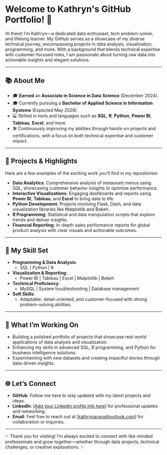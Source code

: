 # Welcome to Kathryn's GitHub Portfolio! 👋

Hi there! I’m Kathryn—a dedicated data enthusiast, tech problem-solver, and lifelong learner. My GitHub serves as a showcase of my diverse technical journey, encompassing projects in data analysis, visualization, programming, and more. With a background that blends technical expertise with customer-focused roles, I am passionate about turning raw data into actionable insights and elegant solutions.

---

## 📚 **About Me**
- 🎓 **Earned** an **Associate in Science in Data Science** (December 2024).
- 🎓 Currently pursuing a **Bachelor of Applied Science in Information Systems** (Expected May 2026).
- 💻 Skilled in tools and languages such as **SQL**, **R**, **Python**, **Power BI**, **Tableau**, **Excel**, and more.
- 🛠 Continuously improving my abilities through hands-on projects and certifications, with a focus on both technical expertise and customer impact.

---

## 💼 **Projects & Highlights**
Here are a few examples of the exciting work you'll find in my repositories:
- **Data Analytics**: Comprehensive analysis of restaurant menus using SQL, showcasing customer behavior insights to optimize performance.
- **Interactive Visualizations**: Engaging dashboards and reports using **Power BI**, **Tableau**, and **Excel** to bring data to life.
- **Python Development**: Projects involving Flask, Dash, and data visualization libraries like Matplotlib and Bokeh.
- **R Programming**: Statistical and data manipulation scripts that explore trends and deliver insights.
- **Financial Reporting**: In-depth sales performance reports for global product analysis with clear visuals and actionable outcomes.

---

## 🚀 **My Skill Set**
- **Programming & Data Analysis**:
  - SQL | Python | R
- **Visualization & Reporting**:
  - Power BI | Tableau | Excel | Matplotlib | Bokeh
- **Technical Proficiency**:
  - MySQL | System troubleshooting | Database management
- **Soft Skills**:
  - Adaptable, detail-oriented, and customer-focused with strong problem-solving abilities.

---

## 🌟 **What I’m Working On**
- Building a polished portfolio of projects that showcase real-world applications of data analysis and visualization.
- Enhancing my skills in advanced SQL, R programming, and Python for business intelligence solutions.
- Experimenting with new datasets and creating impactful stories through data-driven insights.

---

## 🌐 **Let’s Connect**
- **GitHub**: Follow me here to stay updated with my latest projects and ideas.
- **LinkedIn**: [[Add your LinkedIn profile link here](https://www.linkedin.com/in/kathrynaraya715)] for professional updates and networking.
- **Email**: Feel free to reach out at [kathrynaraya@outlook.com] for collaboration or inquiries.

---
✨ Thank you for visiting! I’m always excited to connect with like-minded professionals and grow together—whether through data projects, technical challenges, or creative explorations. ✨



